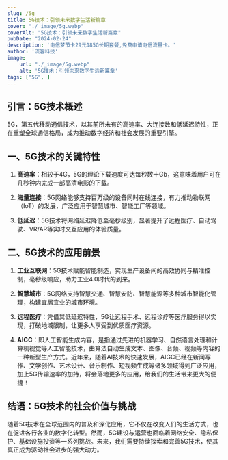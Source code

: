 ```yaml
---
slug: /5g
title: 5G技术：引领未来数字生活新篇章
cover: "./_image/5g.webp"
coverAlt: "5G技术：引领未来数字生活新篇章"
pubDate: "2024-02-24"
description: '电信梦节卡29元185G长期套餐,免费申请电信流量卡。'
author: '流客科技'
image:
    url: "./_image/5g.webp"
    alt: '5G技术：引领未来数字生活新篇章'
tags: ["5G", ]
---
```


## 引言：5G技术概述

5G，第五代移动通信技术，以其前所未有的高速率、大连接数和低延迟特性，正在重塑全球通信格局，成为推动数字经济和社会发展的重要引擎。 

## 一、5G技术的关键特性

1. **高速率**：相较于4G，5G的理论下载速度可达每秒数十Gb，这意味着用户可在几秒钟内完成一部高清电影的下载。 

2. **海量连接**：5G网络能够支持百万级的设备同时在线连接，有力推动物联网（IoT）的发展，广泛应用于智慧城市、智能工厂等领域。

3. **低延迟**：5G技术将网络延迟降低至毫秒级别，显著提升了远程医疗、自动驾驶、VR/AR等实时交互应用的体验质量。

## 二、5G技术的应用前景

1. **工业互联网**：5G技术赋能智能制造，实现生产设备间的高效协同与精准控制，毫秒级响应，助力工业4.0时代的到来。

2. **智慧城市**：5G网络支持智慧交通、智慧安防、智慧能源等多种城市智能化管理，构建宜居宜业的城市环境。 

3. **远程医疗**：凭借其低延迟特性，5G让远程手术、远程诊疗等医疗服务得以实现，打破地域限制，让更多人享受到优质医疗资源。 

3. **AIGC**：即人工智能生成内容，是指通过先进的机器学习、自然语言处理和计算机视觉等人工智能技术，由算法自动生成文本、图像、音频、视频等内容的一种新型生产方式。近年来，随着AI技术的快速发展，AIGC已经在新闻写作、文学创作、艺术设计、音乐制作、短视频生成等诸多领域得到广泛应用，加上5G传输速率的加持，将会落地更多的应用，给我们的生活带来更大的便捷！

## 结语：5G技术的社会价值与挑战

随着5G技术在全球范围内的普及和深化应用，它不仅在改变人们的生活方式，也在促进各行各业的数字化转型。然而，5G建设与运营也面临着网络安全、隐私保护、基础设施投资等一系列挑战。未来，我们需要持续探索和完善5G技术，使其真正成为驱动社会进步的强大动力。
